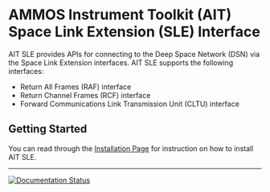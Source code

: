 AMMOS Instrument Toolkit (AIT) Space Link Extension (SLE) Interface
===================================================================

AIT SLE provides APIs for connecting to the Deep Space Network (DSN) via the Space Link
Extension interfaces. AIT SLE supports the following interfaces:

- Return All Frames (RAF) interface
- Return Channel Frames (RCF) interface
- Forward Communications Link Transmission Unit (CLTU) interface

Getting Started
---------------

You can read through the [Installation Page](http://ait-dsn.readthedocs.io/en/latest/installation.html) for instruction on how to install AIT SLE.

-----
[![Documentation Status](https://readthedocs.org/projects/ait-dsn/badge/?version=master)](http://ait-dsn.readthedocs.io/en/master/?badge=master)
